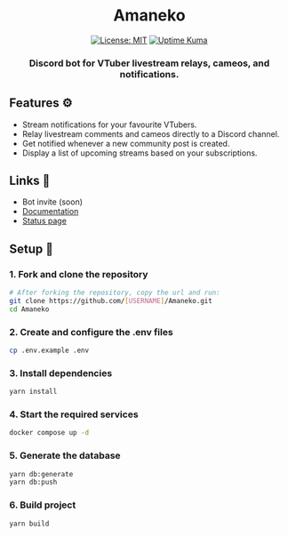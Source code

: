 <div align="center">

# Amaneko

[![License: MIT](https://img.shields.io/badge/License-MIT-yellow.svg)](https://opensource.org/licenses/MIT)
[![Uptime Kuma](https://status.amaneko.ca/api/badge/8/status?upLabel=online&downLabel=offline&label=Bot+status)](https://status.amaneko.ca/)

### Discord bot for VTuber livestream relays, cameos, and notifications.

</div>

## Features ⚙️

- Stream notifications for your favourite VTubers.
- Relay livestream comments and cameos directly to a Discord channel.
- Get notified whenever a new community post is created.
- Display a list of upcoming streams based on your subscriptions.

## Links 🔗

- Bot invite (soon)
- [Documentation](https://docs.amaneko.ca/)
- [Status page](https://status.amaneko.ca/)

## Setup 🔧

### 1. Fork and clone the repository

```bash
# After forking the repository, copy the url and run:
git clone https://github.com/[USERNAME]/Amaneko.git
cd Amaneko
```

### 2. Create and configure the .env files

```bash
cp .env.example .env
```

### 3. Install dependencies

```bash
yarn install
```

### 4. Start the required services

```bash
docker compose up -d
```

### 5. Generate the database

```bash
yarn db:generate
yarn db:push
```

### 6. Build project

```bash
yarn build
```
